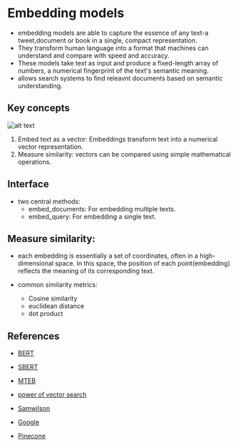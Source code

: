# Embedding models

- embedding models are able to capture the essence of any text-a tweet,document or book in a single, compact representation.
- They transform human language into a format that machines can understand and compare with speed and accuracy.
- These models take text as input and produce a fixed-length array of numbers, a numerical fingerprint of the text's semantic meaning.
- allows search systems to find releavnt documents based on semantic understanding.

## Key concepts
![alt text](images/image-16.png)

1. Embed text as a vector: Embeddings transform text into a numerical vector representation.
2. Measure similarity: vectors can be compared using simple mathematical operations.

## Interface
- two central methods:
    - embed_documents: For embedding multiple texts.
    - embed_query: For embedding a single text.

## Measure similarity:

- each embedding is essentially a set of coordinates, often in a high-dimensional space. In this space, the position of each point(embedding) reflects the meaning of its corresponding text. 

- common similarity metrics:
    - Cosine similarity
    - euclidean distance
    - dot product

## References
- [BERT](https://www.nvidia.com/en-us/glossary/bert/)
- [SBERT](https://www.sbert.net/examples/sentence_transformer/training/sts/README.html)
- [MTEB](https://huggingface.co/blog/mteb)
- [power of vector search](https://cameronrwolfe.substack.com/p/the-basics-of-ai-powered-vector-search)
- [Samwilson](https://simonwillison.net/2023/Oct/23/embeddings/)

- [Google](https://developers.google.com/machine-learning/clustering/dnn-clustering/supervised-similarity)

- [Pinecone](https://www.pinecone.io/learn/vector-similarity/)